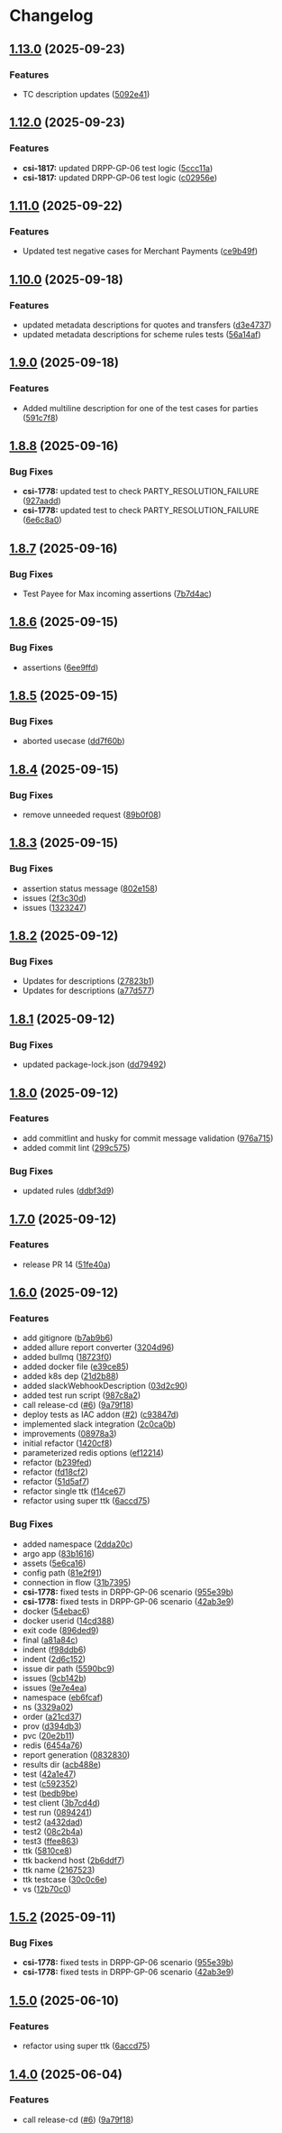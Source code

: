 # Changelog

## [1.13.0](https://github.com/infitx-org/comesa-tests/compare/v1.12.0...v1.13.0) (2025-09-23)


### Features

* TC description updates ([5092e41](https://github.com/infitx-org/comesa-tests/commit/5092e41a3b5e00c8ae2d8406931e4382c7c34a8d))

## [1.12.0](https://github.com/infitx-org/comesa-tests/compare/v1.11.0...v1.12.0) (2025-09-23)


### Features

* **csi-1817:** updated DRPP-GP-06 test logic ([5ccc11a](https://github.com/infitx-org/comesa-tests/commit/5ccc11a174955896260f097fbd37ef9d6e37db96))
* **csi-1817:** updated DRPP-GP-06 test logic ([c02956e](https://github.com/infitx-org/comesa-tests/commit/c02956eb2125c9214fb40752026d4232bcdc68d5))

## [1.11.0](https://github.com/infitx-org/comesa-tests/compare/v1.10.0...v1.11.0) (2025-09-22)


### Features

* Updated test negative cases for Merchant Payments ([ce9b49f](https://github.com/infitx-org/comesa-tests/commit/ce9b49fdd4fb6e3bc039cc375968c923fdff600e))

## [1.10.0](https://github.com/infitx-org/comesa-tests/compare/v1.9.0...v1.10.0) (2025-09-18)


### Features

* updated metadata descriptions for quotes and transfers ([d3e4737](https://github.com/infitx-org/comesa-tests/commit/d3e473717fcbd9867899636991d75f5949fd438a))
* updated metadata descriptions for scheme rules tests ([56a14af](https://github.com/infitx-org/comesa-tests/commit/56a14af3721e1ac2c4a1ef54fe6977bb89739fb3))

## [1.9.0](https://github.com/infitx-org/comesa-tests/compare/v1.8.8...v1.9.0) (2025-09-18)


### Features

* Added multiline description for one of the test cases for parties ([591c7f8](https://github.com/infitx-org/comesa-tests/commit/591c7f8f7c3f52ab5c0046a40da02bf59fb8b89e))

## [1.8.8](https://github.com/infitx-org/comesa-tests/compare/v1.8.7...v1.8.8) (2025-09-16)


### Bug Fixes

* **csi-1778:** updated test to check PARTY_RESOLUTION_FAILURE ([927aadd](https://github.com/infitx-org/comesa-tests/commit/927aadd5f4e71982d08951477ebda524337748f9))
* **csi-1778:** updated test to check PARTY_RESOLUTION_FAILURE ([6e6c8a0](https://github.com/infitx-org/comesa-tests/commit/6e6c8a0a905df4030d13fac3aaadbab1c49f447e))

## [1.8.7](https://github.com/infitx-org/comesa-tests/compare/v1.8.6...v1.8.7) (2025-09-16)


### Bug Fixes

* Test Payee for Max incoming assertions ([7b7d4ac](https://github.com/infitx-org/comesa-tests/commit/7b7d4ac73b94873f4623c9eea74ccae74860c6c3))

## [1.8.6](https://github.com/infitx-org/comesa-tests/compare/v1.8.5...v1.8.6) (2025-09-15)


### Bug Fixes

* assertions ([6ee9ffd](https://github.com/infitx-org/comesa-tests/commit/6ee9ffd7920725d8633fcd128507f0cb6a2f500c))

## [1.8.5](https://github.com/infitx-org/comesa-tests/compare/v1.8.4...v1.8.5) (2025-09-15)


### Bug Fixes

* aborted usecase ([dd7f60b](https://github.com/infitx-org/comesa-tests/commit/dd7f60b6687be204b607a66181519cad79a893f1))

## [1.8.4](https://github.com/infitx-org/comesa-tests/compare/v1.8.3...v1.8.4) (2025-09-15)


### Bug Fixes

* remove unneeded request ([89b0f08](https://github.com/infitx-org/comesa-tests/commit/89b0f08cd1615fb1c19aec239af09e57f158987e))

## [1.8.3](https://github.com/infitx-org/comesa-tests/compare/v1.8.2...v1.8.3) (2025-09-15)


### Bug Fixes

* assertion status message ([802e158](https://github.com/infitx-org/comesa-tests/commit/802e158a58e27fc2349a8b7169d67f12d7567f85))
* issues ([2f3c30d](https://github.com/infitx-org/comesa-tests/commit/2f3c30d5d02b6e58aab82bb1e7912be07d18c4a0))
* issues ([1323247](https://github.com/infitx-org/comesa-tests/commit/1323247197d36efac2dfadc360ea49397701e8e0))

## [1.8.2](https://github.com/infitx-org/comesa-tests/compare/v1.8.1...v1.8.2) (2025-09-12)


### Bug Fixes

* Updates for descriptions ([27823b1](https://github.com/infitx-org/comesa-tests/commit/27823b1f27b6c308109d975e121303ebe9392a9c))
* Updates for descriptions ([a77d577](https://github.com/infitx-org/comesa-tests/commit/a77d57796808ef490c23f296dde2e65842239480))

## [1.8.1](https://github.com/infitx-org/comesa-tests/compare/v1.8.0...v1.8.1) (2025-09-12)


### Bug Fixes

* updated package-lock.json ([dd79492](https://github.com/infitx-org/comesa-tests/commit/dd79492660f6e5fd13d1055303c7fd6bfc704d24))

## [1.8.0](https://github.com/infitx-org/comesa-tests/compare/v1.7.0...v1.8.0) (2025-09-12)


### Features

* add commitlint and husky for commit message validation ([976a715](https://github.com/infitx-org/comesa-tests/commit/976a71529aac085b0cd694316548f2f69ff9a619))
* added commit lint ([299c575](https://github.com/infitx-org/comesa-tests/commit/299c575fc940553504df4bbb08acfe7b9c086a04))


### Bug Fixes

* updated rules ([ddbf3d9](https://github.com/infitx-org/comesa-tests/commit/ddbf3d9d329de44b7eb80524dadfed4b9c55fcbe))

## [1.7.0](https://github.com/infitx-org/comesa-tests/compare/v1.6.0...v1.7.0) (2025-09-12)


### Features

* release PR 14 ([51fe40a](https://github.com/infitx-org/comesa-tests/commit/51fe40afadab9fa31dcd8f09143561764164dbaa))

## [1.6.0](https://github.com/infitx-org/comesa-tests/compare/v1.5.2...v1.6.0) (2025-09-12)


### Features

* add gitignore ([b7ab9b6](https://github.com/infitx-org/comesa-tests/commit/b7ab9b69e09ac24f098209a6e7ad142c0b9b1df5))
* added allure report converter ([3204d96](https://github.com/infitx-org/comesa-tests/commit/3204d96d697b35b11d1531b8c0c10449ef6d7d27))
* added bullmq ([18723f0](https://github.com/infitx-org/comesa-tests/commit/18723f07f0ce53e7084d45afaa1691fa12dd749d))
* added docker file ([e39ce85](https://github.com/infitx-org/comesa-tests/commit/e39ce859b07bca9accc2c8e09c71cb74a7e7d210))
* added k8s dep ([21d2b88](https://github.com/infitx-org/comesa-tests/commit/21d2b88146f1ddf30f2c83c1b87c29589c0369b5))
* added slackWebhookDescription ([03d2c90](https://github.com/infitx-org/comesa-tests/commit/03d2c90f475dbc0b723028188f86deb969298c58))
* added test run script ([987c8a2](https://github.com/infitx-org/comesa-tests/commit/987c8a2d5ba534dcc9665449f11ecf45399d79d9))
* call release-cd ([#6](https://github.com/infitx-org/comesa-tests/issues/6)) ([9a79f18](https://github.com/infitx-org/comesa-tests/commit/9a79f184b0df3bb78aa604b447f354d0fecbbb58))
* deploy tests as IAC addon ([#2](https://github.com/infitx-org/comesa-tests/issues/2)) ([c93847d](https://github.com/infitx-org/comesa-tests/commit/c93847d3e612ecfc84c27f2f1256437d001fe2fd))
* implemented slack integration ([2c0ca0b](https://github.com/infitx-org/comesa-tests/commit/2c0ca0beff65081d33acda53fbce33deed5e29b2))
* improvements ([08978a3](https://github.com/infitx-org/comesa-tests/commit/08978a3fea45a02fa9df5687a08b307dd2b1bfc9))
* initial refactor ([1420cf8](https://github.com/infitx-org/comesa-tests/commit/1420cf8404e7c035861946ed14d52c555050579e))
* parameterized redis options ([ef12214](https://github.com/infitx-org/comesa-tests/commit/ef1221454c40176dd8c25332f3f0fcb74af00201))
* refactor ([b239fed](https://github.com/infitx-org/comesa-tests/commit/b239feda665947a3b1db2bbe469fb75fd72f5c86))
* refactor ([fd18cf2](https://github.com/infitx-org/comesa-tests/commit/fd18cf29ce22a528da94dc2e49e1c77cf4d2588e))
* refactor ([51d5af7](https://github.com/infitx-org/comesa-tests/commit/51d5af788b59a44e54f05c663d05b512cb7620c8))
* refactor single ttk ([f14ce67](https://github.com/infitx-org/comesa-tests/commit/f14ce671a5b8a4e7ae1737ebd1c2bd220f3bfdf4))
* refactor using super ttk ([6accd75](https://github.com/infitx-org/comesa-tests/commit/6accd75e6e5b21823f8ce0745bfe691f02083f69))


### Bug Fixes

* added namespace ([2dda20c](https://github.com/infitx-org/comesa-tests/commit/2dda20c4b25a4466690f018dd1b8bc3bab30d6e2))
* argo app ([83b1616](https://github.com/infitx-org/comesa-tests/commit/83b1616091dd6ca56e0e484ca4cca3802f3b1c26))
* assets ([5e6ca16](https://github.com/infitx-org/comesa-tests/commit/5e6ca164257256ab1ca3a403b4e652a9cde91ba5))
* config path ([81e2f91](https://github.com/infitx-org/comesa-tests/commit/81e2f9164c9f4b995f16e9b04845a36d77498bbd))
* connection in flow ([31b7395](https://github.com/infitx-org/comesa-tests/commit/31b739592dd26e2044387c5a3203c32b778dd7c6))
* **csi-1778:** fixed tests in DRPP-GP-06 scenario ([955e39b](https://github.com/infitx-org/comesa-tests/commit/955e39bac8f039472183a5f625b12dfd562b821a))
* **csi-1778:** fixed tests in DRPP-GP-06 scenario ([42ab3e9](https://github.com/infitx-org/comesa-tests/commit/42ab3e9765c569c10397f90a2bc2e7bece923753))
* docker ([54ebac6](https://github.com/infitx-org/comesa-tests/commit/54ebac649e572b741c0689adab0df4cfe36141aa))
* docker userid ([14cd388](https://github.com/infitx-org/comesa-tests/commit/14cd388d35990f9522eb203e93d7e4aefc613157))
* exit code ([896ded9](https://github.com/infitx-org/comesa-tests/commit/896ded96f6ac0a45c05b719d6950592cdba5ff70))
* final ([a81a84c](https://github.com/infitx-org/comesa-tests/commit/a81a84cabea2c355c6fdbc8e95e0ca631184ce2a))
* indent ([f98ddb6](https://github.com/infitx-org/comesa-tests/commit/f98ddb64f6079f59262c25238dd3dd7bb3cf1cfb))
* indent ([2d6c152](https://github.com/infitx-org/comesa-tests/commit/2d6c1521f48b9049a4d4b0b04f51035c671fb186))
* issue dir path ([5590bc9](https://github.com/infitx-org/comesa-tests/commit/5590bc9178631f099c700f2a8da27cf7e7792656))
* issues ([9cb142b](https://github.com/infitx-org/comesa-tests/commit/9cb142b8b08ff8437856af48e3342615e646f1a9))
* issues ([9e7e4ea](https://github.com/infitx-org/comesa-tests/commit/9e7e4ea3ae93ffe78f336001655e23eed47f2021))
* namespace ([eb6fcaf](https://github.com/infitx-org/comesa-tests/commit/eb6fcaf58c7e9fd340b1bd9340701dc92138f388))
* ns ([3329a02](https://github.com/infitx-org/comesa-tests/commit/3329a02616c5836cbaea46f10c2d5e01df074515))
* order ([a21cd37](https://github.com/infitx-org/comesa-tests/commit/a21cd37afd7754a9086f44026ef024542d52356c))
* prov ([d394db3](https://github.com/infitx-org/comesa-tests/commit/d394db3b9f8edb6b0e582cae1716eca6d12ff916))
* pvc ([20e2b11](https://github.com/infitx-org/comesa-tests/commit/20e2b118ade22d2e20d6a4507fe767a7b72cebbf))
* redis ([6454a76](https://github.com/infitx-org/comesa-tests/commit/6454a76ce1b3f615efe977f307ac259cd2e5dddb))
* report generation ([0832830](https://github.com/infitx-org/comesa-tests/commit/0832830f6978307fc45535cc18226160771c08d3))
* results dir ([acb488e](https://github.com/infitx-org/comesa-tests/commit/acb488ea9c905bc058177bff8c2db75ced209dcd))
* test ([42a1e47](https://github.com/infitx-org/comesa-tests/commit/42a1e4793805381c6ae82ea344ff920be65217be))
* test ([c592352](https://github.com/infitx-org/comesa-tests/commit/c5923526a4f34a56060323e6086f0b0b3f52742f))
* test ([bedb9be](https://github.com/infitx-org/comesa-tests/commit/bedb9beea7207cad8f0af213a37973e1012d6941))
* test client ([3b7cd4d](https://github.com/infitx-org/comesa-tests/commit/3b7cd4d109cae6fe8f0be9e9b8da69197c0daaa2))
* test run ([0894241](https://github.com/infitx-org/comesa-tests/commit/08942414078a8d5d8943c0cef24ee24e0722e3f1))
* test2 ([a432dad](https://github.com/infitx-org/comesa-tests/commit/a432dadbd3167999baef5794a4d9a5add9c27440))
* test2 ([08c2b4a](https://github.com/infitx-org/comesa-tests/commit/08c2b4a78fcc4fae2ca276bfcc7b18ce3f4d7649))
* test3 ([ffee863](https://github.com/infitx-org/comesa-tests/commit/ffee86391375eb74958b658fecae278b7314cc87))
* ttk ([5810ce8](https://github.com/infitx-org/comesa-tests/commit/5810ce852a5281f2cfb70faa9ffb171f9b53a69f))
* ttk backend host ([2b6ddf7](https://github.com/infitx-org/comesa-tests/commit/2b6ddf732da4c011f46415aa8f96d9c25240bc33))
* ttk name ([2167523](https://github.com/infitx-org/comesa-tests/commit/21675232ad2fb40130ebfd27b3956bfcff134a7b))
* ttk testcase ([30c0c6e](https://github.com/infitx-org/comesa-tests/commit/30c0c6ecc47c8e9999966eeab3388249a1096167))
* vs ([12b70c0](https://github.com/infitx-org/comesa-tests/commit/12b70c032e7dbcf678072e9e6c205fe43abd9527))

## [1.5.2](https://github.com/infitx-org/comesa-tests/compare/v1.5.1...v1.5.2) (2025-09-11)


### Bug Fixes

* **csi-1778:** fixed tests in DRPP-GP-06 scenario ([955e39b](https://github.com/infitx-org/comesa-tests/commit/955e39bac8f039472183a5f625b12dfd562b821a))
* **csi-1778:** fixed tests in DRPP-GP-06 scenario ([42ab3e9](https://github.com/infitx-org/comesa-tests/commit/42ab3e9765c569c10397f90a2bc2e7bece923753))

## [1.5.0](https://github.com/infitx-org/comesa-tests/compare/v1.4.0...v1.5.0) (2025-06-10)


### Features

* refactor using super ttk ([6accd75](https://github.com/infitx-org/comesa-tests/commit/6accd75e6e5b21823f8ce0745bfe691f02083f69))

## [1.4.0](https://github.com/infitx-org/comesa-tests/compare/v1.3.6...v1.4.0) (2025-06-04)


### Features

* call release-cd ([#6](https://github.com/infitx-org/comesa-tests/issues/6)) ([9a79f18](https://github.com/infitx-org/comesa-tests/commit/9a79f184b0df3bb78aa604b447f354d0fecbbb58))
